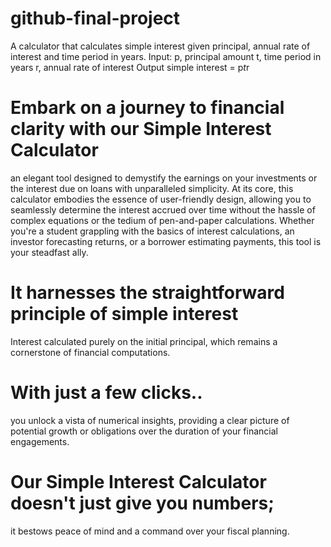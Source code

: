 # github-final-project

A calculator that calculates simple interest given principal, annual rate of interest and time period in years.
Input:
   p, principal amount
   t, time period in years
   r, annual rate of interest
Output
   simple interest = p*t*r

# Embark on a journey to financial clarity with our Simple Interest Calculator
an elegant tool designed to demystify
 the earnings on your investments or the 
interest due on loans with unparalleled simplicity. 
At its core, this calculator embodies the essence of user-friendly 
design, allowing you to seamlessly determine the interest accrued over 
time without the hassle of complex equations or the tedium of pen-and-paper 
calculations. Whether you're a student grappling with the basics of interest 
calculations, an investor forecasting returns, or a borrower estimating 
payments, this tool is your steadfast ally.

# It harnesses the straightforward principle of simple interest
Interest calculated purely on the initial principal,
which remains a cornerstone of financial computations. 

# With just a few clicks..
you unlock a vista of numerical insights, 
providing a clear picture of potential growth or obligations over 
the duration of your financial engagements. 
# Our Simple Interest Calculator doesn't just give you numbers; 
it bestows peace of mind and a command over your fiscal planning.